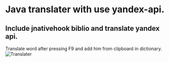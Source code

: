 # Java translater with use yandex-api.
## Include jnativehook biblio and translate yandex api.
Translate word after pressing F9 and add him from clipboard in dictionary.
![Translater](https://i.imgur.com/qLQOlSm.gif)

